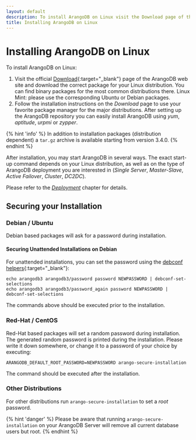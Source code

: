 ```yaml
---
layout: default
description: To install ArangoDB on Linux visit the Download page of the ArangoDB and download the correct package for your Linux distribution. Follow the instructions to use your favorite package.
title: Installing ArangoDB on Linux 
---
```

Installing ArangoDB on Linux
============================

To install ArangoDB on Linux:

1. Visit the official [Download](https://www.arangodb.com/download){:target="_blank"} page of the
   ArangoDB web site and download the correct package for your Linux distribution.
   You can find binary packages for the most common distributions there. Linux Mint: 
   please use the corresponding Ubuntu or Debian packages. 
2. Follow the installation instructions on the _Download_ page to use your
   favorite package manager for the major distributions. After setting up the ArangoDB
   repository you can easily install ArangoDB using _yum_, _aptitude_, _urpmi_ or _zypper_.

{% hint 'info' %}
In addition to installation packages (distribution dependent) a `tar.gz` archive
is available starting from version 3.4.0.
{% endhint %}

After installation, you may start ArangoDB in several ways. The exact start-up command
depends on your Linux distribution, as well as on the type of ArangoDB deployment you
are interested in (_Single Server_, _Master-Slave_, _Active Failover_, _Cluster_, _DC2DC_).

Please refer to the [_Deployment_](deployment.html) chapter for details.

Securing your Installation
--------------------------

### Debian / Ubuntu

Debian based packages will ask for a password during installation. 

#### Securing Unattended Installations on Debian

For unattended installations, you can set the password using the
[debconf helpers](http://www.microhowto.info/howto/perform_an_unattended_installation_of_a_debian_package.html){:target="_blank"}:

```
echo arangodb3 arangodb3/password password NEWPASSWORD | debconf-set-selections
echo arangodb3 arangodb3/password_again password NEWPASSWORD | debconf-set-selections
```

The commands above should be executed prior to the installation.

### Red-Hat / CentOS

Red-Hat based packages will set a random password during installation. The generated
random password is printed during the installation. Please write it down somewhere,
or change it to a password of your choice by executing:

```
ARANGODB_DEFAULT_ROOT_PASSWORD=NEWPASSWORD arango-secure-installation
```

The command should be executed after the installation.

### Other Distributions

For other distributions run `arango-secure-installation` to set a _root_ password.

{% hint 'danger' %}
Please be aware that running `arango-secure-installation` on your ArangoDB Server will remove
all current database users but root.
{% endhint %}
